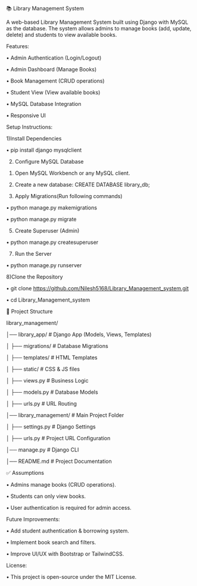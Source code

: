 📚 Library Management System

A web-based Library Management System built using Django with MySQL as the database. The system allows admins to manage books (add, update, delete) and students to view available books.

Features:

•	Admin Authentication (Login/Logout)

•	Admin Dashboard (Manage Books)

•	Book Management (CRUD operations)

•	Student View (View available books)

•	MySQL Database Integration

•	Responsive UI


Setup Instructions:

1)Install Dependencies

•	pip install django mysqlclient

2) Configure MySQL Database
   
  1.	Open MySQL Workbench or any MySQL client.
     
  2.	Create a new database:     CREATE DATABASE library_db;
     
3) Apply Migrations(Run following commands)
   
•	python manage.py makemigrations

•	python manage.py migrate

5) Create Superuser (Admin)
   
•	python manage.py createsuperuser

7) Run the Server
   
•	python manage.py runserver

8)Clone the Repository

•	git clone https://github.com/Nilesh5168/Library_Management_system.git

•	cd Library_Management_system


📁 Project Structure

library_management/

│── library_app/         # Django App (Models, Views, Templates)

│   ├── migrations/      # Database Migrations

│   ├── templates/       # HTML Templates

│   ├── static/          # CSS & JS files

│   ├── views.py         # Business Logic

│   ├── models.py        # Database Models

│   ├── urls.py          # URL Routing

│── library_management/  # Main Project Folder

│   ├── settings.py      # Django Settings

│   ├── urls.py          # Project URL Configuration

│── manage.py            # Django CLI

│── README.md            # Project Documentation

✅ Assumptions

•	Admins manage books (CRUD operations).

•	Students can only view books.

•	User authentication is required for admin access.



Future Improvements:

•	Add student authentication & borrowing system.

•	Implement book search and filters.

•	Improve UI/UX with Bootstrap or TailwindCSS.


License:

•	This project is open-source under the MIT License.

